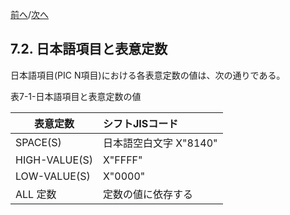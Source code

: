 <!--navi start-->
[前へ](7-1.md)/[次へ](7-3-1.md)
<!--navi end-->
## 7.2. 日本語項目と表意定数

日本語項目(PIC N項目)における各表意定数の値は、次の通りである。

表7-1-日本語項目と表意定数の値

| 表意定数 | シフトJISコード |
| --- | :--- |
| SPACE(S) | 日本語空白文字 X"8140" |
| HIGH-VALUE(S) | X"FFFF" |
| LOW-VALUE(S) | X"0000" |
| ALL 定数 | 定数の値に依存する |
